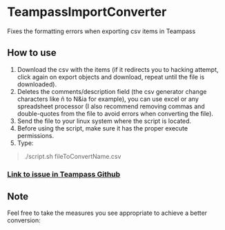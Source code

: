 # TeampassImportConverter

Fixes the formatting errors when exporting csv items in Teampass

## How to use

1. Download the csv with the items (if it redirects you to hacking attempt, click again on export objects and download, repeat until the file is downloaded).
2. Deletes the comments/description field (the csv generator change characters like ñ to N&ia for example), you can use excel or any spreadsheet processor (I also recommend removing commas and double-quotes from the file to avoid errors when converting the file).
3. Send the file to your linux system where the script is located.
4. Before using the script, make sure it has the proper execute permissions.
5. Type:
>./script.sh fileToConvertName.csv

### [Link to issue in Teampass Github](https://github.com/nilsteampassnet/TeamPass/issues/3133) 

## Note
Feel free to take the measures you see appropriate to achieve a better conversion:
